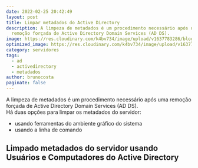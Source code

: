 ```yaml
---
date: 2022-02-25 20:42:49
layout: post
title: Limpar metadados do Active Directory
description: A limpeza de metadados é um procedimento necessário após uma
  remoção forçada de Active Directory Domain Services (AD DS).
image: https://res.cloudinary.com/k4bv734/image/upload/v1637783286/blog/active-directory_ugsuli.jpg
optimized_image: https://res.cloudinary.com/k4bv734/image/upload/v1637783286/blog/active-directory_optimized_ckazmr.jpg
category: servidores
tags:
  - ad
  - activedirectory
  - metadados
author: brunocosta
paginate: false
---
```

A limpeza de metadados é um procedimento necessário após uma remoção forçada de Active Directory Domain Services (AD DS).  
Há duas opções para limpar os metadados do servidor:
* usando ferramentas do ambiente gráfico do sistema
* usando a linha de comando

## Limpado metadados do servidor usando Usuários e Computadores do Active Directory
